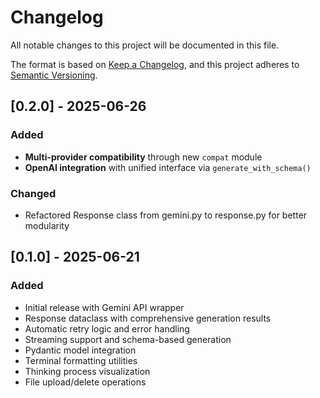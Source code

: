 # Changelog

All notable changes to this project will be documented in this file.

The format is based on [Keep a Changelog](https://keepachangelog.com/en/1.0.0/),
and this project adheres to [Semantic Versioning](https://semver.org/spec/v2.0.0.html).

## [0.2.0] - 2025-06-26

### Added
- **Multi-provider compatibility** through new `compat` module
- **OpenAI integration** with unified interface via `generate_with_schema()`

### Changed
- Refactored Response class from gemini.py to response.py for better modularity

## [0.1.0] - 2025-06-21

### Added
- Initial release with Gemini API wrapper
- Response dataclass with comprehensive generation results
- Automatic retry logic and error handling
- Streaming support and schema-based generation
- Pydantic model integration
- Terminal formatting utilities
- Thinking process visualization
- File upload/delete operations
